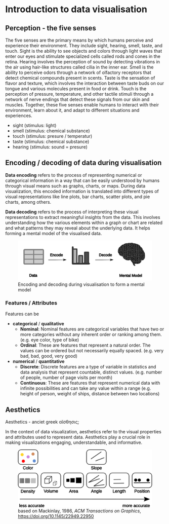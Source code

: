 # Introduction to data visualisation

## Perception - the five senses

The five senses are the primary means by which humans perceive and
experience their environment. They include sight, hearing, smell,
taste, and touch. Sight is the ability to see objects and colors
through light waves that enter our eyes and stimulate specialized
cells called rods and cones in the retina. Hearing involves the
perception of sound by detecting vibrations in the air using hair-like
structures called cilia in the inner ear. Smell is the ability to
perceive odors through a network of olfactory receptors that detect
chemical compounds present in scents. Taste is the sensation of flavor
and texture, which involves the interaction between taste buds on our
tongue and various molecules present in food or drink. Touch is the
perception of pressure, temperature, and other tactile stimuli through
a network of nerve endings that detect these signals from our skin and
muscles. Together, these five senses enable humans to interact with
their environment, learn about it, and adapt to different situations
and experiences.

- sight (stimulus: light)
- smell (stimulus: chemical substance)
- touch (stimulus: presure / temperatur)
- taste (stimulus: chemical substance)
- hearing (stimulus: sound = presure)


## Encoding / decoding of data during visualisation

**Data encoding** refers to the process of representing numerical or
categorical information in a way that can be easily understood by
humans through visual means such as graphs, charts, or maps. During
data visualization, this encoded information is translated into
different types of visual representations like line plots, bar charts,
scatter plots, and pie charts, among others.

**Data decoding** refers to the process of interpreting these visual
representations to extract meaningful insights from the data. This
involves understanding how the various elements within a graph or
chart are related and what patterns they may reveal about the
underlying data. It helps forming a mental model of the visualised
data.

<figure id="fig:Encoding" width="800">
<img src="./images/Data_encode_visualisation_decode.png" />
<figcaption>Encoding and decoding during visualisation to form a mental model</figcaption>
</figure>


### Features / Attributes

Features can be
- **categorical** / **qualitative**
  - **Nominal**: Nominal features are categorical variables that have
    two or more categories without any inherent order or ranking among
    them. (e.g. eye color, type of bike)
  - **Ordinal**: These are features that represent a natural order. The
    values can be ordered but not necessarily equally
    spaced. (e.g. very bad, bad, good, very good)
- **numerical** / **quantitative**
  - **Discrete**: Discrete features are a type of variable in
    statistics and data analysis that represent countable, distinct
    values. (e.g. number of people, number of page visits per month)
  - **Continuous**: These are features that represent numerical data with
    infinite possibilities and can take any value within a range
    (e.g. height of person, weight of ships, distance between two
    locations)

## Aesthetics

Aesthetics - anciet greek αἴσθησις;

In the context of data visualization, aesthetics refer to the visual
properties and attributes used to represent data. Aesthetics play a
crucial role in making visualizations engaging, understandable, and
informative.

<figure id="fig:accuarcy" width="800">
<img src="./images/Aesthetics_and_accuracy.png" />
<figcaption>based on Mackinlay, 1986, <em>ACM Transactions on
Graphics</em>, <a
href="https://doi.org/10.1145/22949.22950">https://doi.org/10.1145/22949.22950</a></figcaption>
</figure>


